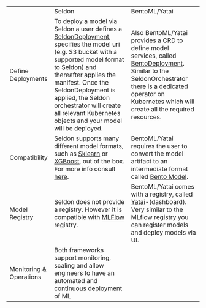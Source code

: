 |                         |                                                                                                                                                                                                                                                                                                                                                                                                                                       |                                                                                                                                                                                                                                                                                      |
| ----------------------- | ------------------------------------------------------------------------------------------------------------------------------------------------------------------------------------------------------------------------------------------------------------------------------------------------------------------------------------------------------------------------------------------------------------------------------------- | ------------------------------------------------------------------------------------------------------------------------------------------------------------------------------------------------------------------------------------------------------------------------------------ |
|                         | Seldon                                                                                                                                                                                                                                                                                                                                                                                                                                | BentoML/Yatai                                                                                                                                                                                                                                                                        |
| Define Deployments      | To deploy a model via Seldon a user defines a [SeldonDeployment](https://docs.seldon.io/projects/seldon-core/en/latest/workflow/overview.html#seldondeployment-crd), specifies the model uri (e.g. S3 bucket with a supported model format to Seldon) and thereafter applies the manifest. Once the SeldonDeployment is applied, the Seldon orchestrator will create all relevant Kubernetes objects and your model will be deployed. | Also BentoML/Yatai provides a CRD to define model services, called [BentoDeployment](https://docs.yatai.io/en/latest/concepts/bentodeployment_crd.html). Similar to the SeldonOrchestrator there is a dedicated operator on Kubernetes which will create all the required resources. |
| Compatibility           | Seldon supports many different model formats, such as [Sklearn](https://scikit-learn.org/stable/) or [XGBoost](https://xgboost.readthedocs.io/en/stable/), out of the box. For more info consult [here](https://docs.seldon.io/).                                                                                                                                                                                                                                                                                                                    | BentoML/Yatai requires the user to convert the model artifact to an intermediate format called [Bento Model](https://docs.bentoml.com/en/latest/concepts/model.html).                                                                                                                |
| Model Registry          | Seldon does not provide a registry. However it is compatible with [MLFlow](https://mlflow.org) registry.                                                                                                                                                                                                                                                                                                                              |  BentoML/Yatai comes with a registry, called [Yatai](https://github.com/bentoml/Yatai)-(dashboard). Very similar to the MLflow registry you can register models and deploy models via UI.                                                                                            |
| Monitoring & Operations | Both frameworks support monitoring, scaling and allow engineers to have an automated and continuous deployment of ML                                                                                                                                                                                                                                                                                                                  |                                                                                                                                                                                                                                                                                      |